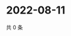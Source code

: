# 2022-08-11

共 0 条

<!-- BEGIN WEIBO -->
<!-- 最后更新时间 Thu Aug 11 2022 07:00:57 GMT+0800 (China Standard Time) -->

<!-- END WEIBO -->
